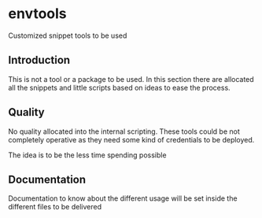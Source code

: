 # envtools
Customized snippet tools to be used

## Introduction

This is not a tool or a package to be used. In this section there are allocated all the snippets and little scripts based on ideas to ease the process. 

## Quality

No quality allocated into the internal scripting. These tools could be not completely operative as they need some kind of credentials to be deployed.

The idea is to be the less time spending possible

## Documentation

Documentation to know about the different usage will be set inside the different files to be delivered
